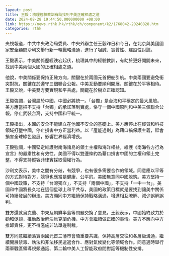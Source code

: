```yaml
---
layout: post
title: 王毅：梳理經驗教訓有助找到中美正確相處之道
date: 2024-08-28 19:44:50.000000000 +08:00
link: https://news.rthk.hk/rthk/ch/component/k2/1768042-20240828.htm
categories: rthk
---
```


央視報道，中共中央政治局委員、中央外辦主任王毅昨日和今日，在北京與美國國家安全顧問沙利文舉行新一輪戰略溝通，進行了坦誠、實質性、建設性討論。

王毅表示，中美關係歷經跌宕起伏，梳理其中的經驗教訓，有助於更好開闢未來，找到中美兩個大國的正確相處之道。 

他說，中美關係要保持正確方向，關鍵在於兩國元首把舵引航。中美兩國要避免衝突對抗，關鍵在於遵守三個聯合公報。中美互動要順利開展，關鍵在於平等相待。王毅又說，中美雙方要實現和平共處，關鍵在於樹立正確認知。

王毅強調，台灣屬於中國，中國必將統一。「台獨」是台海和平穩定的最大風險。美方應當把不支持「台獨」的承諾落到實處，恪守一個中國原則和中美三個聯合公報，停止武裝台灣，支持中國和平統一。 

王毅指出，本國的安全不能建立在他國不安全的基礎上。美方應停止在經貿和科技領域打壓中國，停止損害中方正當利益。以「產能過剩」為藉口搞保護主義，祗會損害全球綠色發展，影響世界經濟增長。 

王毅強調，中國堅定維護對南海諸島的領土主權和海洋權益，維護《南海各方行為宣言》的嚴肅性和有效性。美國不得以雙邊條約為藉口損害中國的主權和領土完整，不得支持縱容菲律賓採取侵權行為。 

沙利文表示，美中之間有分歧，有競爭，也有很多需要合作的領域。同意應以平等的方式對待對方，競爭也應當是健康、公平的。美國無意同中國脫鈎。美方堅持一個中國政策，不支持「台灣獨立」，不支持「兩個中國」，不支持「一中一台」。美國和中國將長久地在這個星球上和平共存，美國的政策目標就是要找到讓美中關係可持續發展的辦法。美方願同中方繼續保持戰略溝通，增進相互瞭解、減少誤解誤判。 

雙方還就烏克蘭、中東及朝鮮半島等問題交換了意見。王毅表示，中國始終致力於勸和促談，推動政治解決烏克蘭危機，中方會繼續做正確的事情。美方不應向中方推卸責任，更不得濫施非法單邊制裁。 

雙方同意繼續落實兩國元首三藩市會晤重要共識，保持高層交往和各層級溝通，繼續開展禁毒、執法和非法移民遣返合作、應對氣候變化等領域合作。同意適時舉行兩軍戰區領導視頻通話、第二輪中美人工智能政府間對話等機制性安排。
